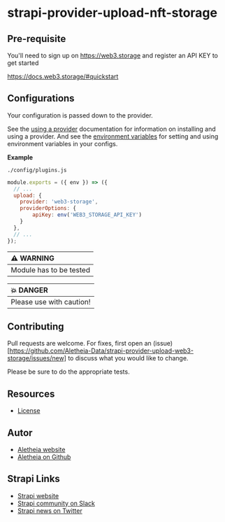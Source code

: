 # strapi-provider-upload-nft-storage

## Pre-requisite

You'll need to sign up on https://web3.storage and register an API KEY to get started

https://docs.web3.storage/#quickstart

## Configurations

Your configuration is passed down to the provider.

See the [using a provider](https://strapi.io/documentation/developer-docs/latest/development/plugins/upload.html#using-a-provider) documentation for information on installing and using a provider. And see the [environment variables](https://strapi.io/documentation/developer-docs/latest/setup-deployment-guides/configurations.html#environment-variables) for setting and using environment variables in your configs.

**Example**

`./config/plugins.js`

```js
module.exports = ({ env }) => ({
  // ...
  upload: {
    provider: 'web3-storage',
    providerOptions: {
        apiKey: env('WEB3_STORAGE_API_KEY')
    }
  },
  // ...
});
```


| :warning: WARNING          |
|:---------------------------|
| Module has to be tested      |


| :boom: DANGER              |
|:---------------------------|
| Please use with caution! |


## Contributing

Pull requests are welcome. For fixes, first open an (issue) [https://github.com/Aletheia-Data/strapi-provider-upload-web3-storage/issues/new] to discuss what you would like to change.

Please be sure to do the appropriate tests.

## Resources

- [License](LICENSE)

## Autor

- [Aletheia website](https://aletheiadata.org/)
- [Aletheia on Github](https://github.com/Aletheia-Data)

## Strapi Links

- [Strapi website](https://strapi.io/)
- [Strapi community on Slack](https://slack.strapi.io)
- [Strapi news on Twitter](https://twitter.com/strapijs)
